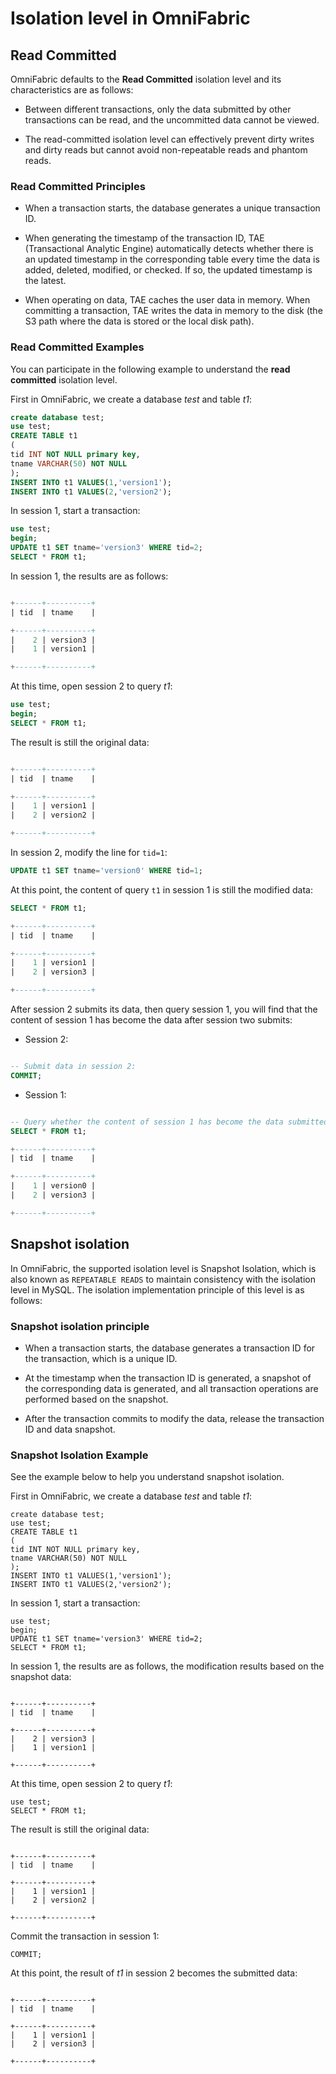 # Isolation level in OmniFabric

## Read Committed

OmniFabric defaults to the **Read Committed** isolation level and its characteristics are as follows:

- Between different transactions, only the data submitted by other transactions can be read, and the uncommitted data cannot be viewed.

- The read-committed isolation level can effectively prevent dirty writes and dirty reads but cannot avoid non-repeatable reads and phantom reads.

### Read Committed Principles

- When a transaction starts, the database generates a unique transaction ID.

- When generating the timestamp of the transaction ID, TAE (Transactional Analytic Engine) automatically detects whether there is an updated timestamp in the corresponding table every time the data is added, deleted, modified, or checked. If so, the updated timestamp is the latest.

- When operating on data, TAE caches the user data in memory. When committing a transaction, TAE writes the data in memory to the disk (the S3 path where the data is stored or the local disk path).

### Read Committed Examples

You can participate in the following example to understand the **read committed** isolation level.

First in OmniFabric, we create a database *test* and table *t1*:

```sql
create database test;
use test;
CREATE TABLE t1
(
tid INT NOT NULL primary key,
tname VARCHAR(50) NOT NULL
);
INSERT INTO t1 VALUES(1,'version1');
INSERT INTO t1 VALUES(2,'version2');
```

In session 1, start a transaction:

```sql
use test;
begin;
UPDATE t1 SET tname='version3' WHERE tid=2;
SELECT * FROM t1;
```

In session 1, the results are as follows:

```sql

+------+----------+
| tid  | tname    |

+------+----------+
|    2 | version3 |
|    1 | version1 |

+------+----------+
```

At this time, open session 2 to query *t1*:

```sql
use test;
begin;
SELECT * FROM t1;
```

The result is still the original data:

```sql

+------+----------+
| tid  | tname    |

+------+----------+
|    1 | version1 |
|    2 | version2 |

+------+----------+
```

In session 2, modify the line for `tid=1`:

```sql
UPDATE t1 SET tname='version0' WHERE tid=1;
```

At this point, the content of query `t1` in session 1 is still the modified data:

```sql
SELECT * FROM t1;

+------+----------+
| tid  | tname    |

+------+----------+
|    1 | version1 |
|    2 | version3 |

+------+----------+
```

After session 2 submits its data, then query session 1, you will find that the content of session 1 has become the data after session two submits:

- Session 2:

```sql

-- Submit data in session 2:
COMMIT;
```

- Session 1:

```sql

-- Query whether the content of session 1 has become the data submitted by session 2:
SELECT * FROM t1;

+------+----------+
| tid  | tname    |

+------+----------+
|    1 | version0 |
|    2 | version3 |

+------+----------+
```

## Snapshot isolation

In OmniFabric, the supported isolation level is Snapshot Isolation, which is also known as `REPEATABLE READS` to maintain consistency with the isolation level in MySQL. The isolation implementation principle of this level is as follows:

### Snapshot isolation principle

- When a transaction starts, the database generates a transaction ID for the transaction, which is a unique ID.

- At the timestamp when the transaction ID is generated, a snapshot of the corresponding data is generated, and all transaction operations are performed based on the snapshot.

- After the transaction commits to modify the data, release the transaction ID and data snapshot.

### Snapshot Isolation Example

See the example below to help you understand snapshot isolation.

First in OmniFabric, we create a database *test* and table *t1*:

```
create database test;
use test;
CREATE TABLE t1
(
tid INT NOT NULL primary key,
tname VARCHAR(50) NOT NULL
);
INSERT INTO t1 VALUES(1,'version1');
INSERT INTO t1 VALUES(2,'version2');
```

In session 1, start a transaction:

```
use test;
begin;
UPDATE t1 SET tname='version3' WHERE tid=2;
SELECT * FROM t1;
```

In session 1, the results are as follows, the modification results based on the snapshot data:

```

+------+----------+
| tid  | tname    |

+------+----------+
|    2 | version3 |
|    1 | version1 |

+------+----------+
```

At this time, open session 2 to query *t1*:

```
use test;
SELECT * FROM t1;
```

The result is still the original data:

```

+------+----------+
| tid  | tname    |

+------+----------+
|    1 | version1 |
|    2 | version2 |

+------+----------+
```

Commit the transaction in session 1:

```
COMMIT;
```

At this point, the result of *t1* in session 2 becomes the submitted data:

```

+------+----------+
| tid  | tname    |

+------+----------+
|    1 | version1 |
|    2 | version3 |

+------+----------+
```
